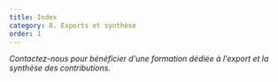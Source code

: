 ```yaml
---
title: Index
category: 8. Exports et synthèse
order: 1
---
```


*Contactez-nous pour bénéficier d'une formation dédiée à l'export et la synthèse des contributions.*